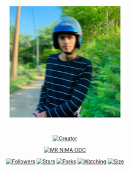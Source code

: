 <div class = "repo" align = "center">
 
<a href = "#">
<img src = "logologo.jpg"  width="300" height="300">
</img>
 <p align="center">
  <a href="#"><img src="http://readme-typing-svg.herokuapp.com?color=#ff0ab&center=true&vCenter=true&multiline=false&lines=KING+DILA+WHATSAPP+BOT" alt="">
</p>
    <p align="center">
<a href="#"><img title="Creator" src="https://img.shields.io/badge/Creator-MrDila-red.svg?style=for-the-badge&logo=github"></a>
     
<a href = ""><img alt="MR NIMA ODC" src="https://img.shields.io/youtube/channel/subscribers/UCjDKRYcwd5ZIpGICcVVL96Q" target="_blank" /></a>
</p>
<p align="center">
<a href="https://github.com/themiyadilann?tab=followers"><img title="Followers" src="https://img.shields.io/github/followers/themiyadilann?color=green&style=flat-square"></a>
<a href="https://github.com/themiyadilann/Dila-Md/stargazers/"><img title="Stars" src="https://img.shields.io/github/stars/themiyadilann/Dila-MD?color=white&style=flat-square"></a>
<a href="https://github.com/themiyadilann/Dila-Md/network/members"><img title="Forks" src="https://img.shields.io/github/forks/themiyadilann/Dila-Md?color=yellow&style=flat-square"></a>
<a href="https://github.com/themiyadilann/Dila-Md/watchers"><img title="Watching" src="https://img.shields.io/github/watchers/themiyadilann/Dila-MD?label=Watchers&color=red&style=flat-square"></a>
<a href="https://github.com/themiyadilann/Dila-Md"><img title="Size" src="https://img.shields.io/github/repo-size/themiyadilann/QDila-Md?style=flat-square&color=darkred"></a>
